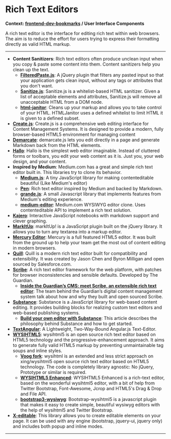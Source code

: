 # Rich Text Editors

**Context: [frontend-dev-bookmarks](../README.md) / User Interface Components**

A rich text editor is the interface for editing rich text within web browsers. The aim is to reduce the effort for users trying to express their formatting directly as valid HTML markup.



-----------------------------------------
+ **Content Sanitizers**: Rich text editors often produce unclean input when you copy & paste some content into them. Content sanitizers help you clean up the text.
    + **[FilteredPaste.js](http://willemmulder.github.io/FilteredPaste.js/)**: A jQuery plugin that filters any pasted input so that your application gets clean input, without any tags or attributes that you don't want.
    + **[Sanitize.js](https://github.com/gbirke/sanitize.js)**: Sanitize.js is a whitelist-based HTML sanitizer. Given a list of acceptable elements and attributes, Sanitize.js will remove all unacceptable HTML from a DOM node.
    + **[html-janitor](https://github.com/guardian/html-janitor)**: Cleans up your markup and allows you to take control of your HTML. HTMLJanitor uses a defined whitelist to limit HTML it is given to a defined subset.
+ **[Create.js](http://createjs.org/)**: Create.js is a comprehensive web editing interface for Content Management Systems. It is designed to provide a modern, fully browser-based HTML5 environment for managing content
+ **[Demarcate](http://will-hart.github.io/demarcate.js/)**: demarcate.js lets you edit directly in a page and generate Markdown back from the HTML elements.
+ **[Hallo](http://hallojs.org/)**: Hallo is the simplest web editor imaginable. Instead of cluttered forms or toolbars, you edit your web content as it is. Just you, your web design, and your content.
+ **Inspired by Medium**: Medium.com has a great and simple rich text editor built in. This libraries try to clone its behavior.
    + **[Medium.js](https://github.com/jakiestfu/Medium.js)**: A tiny JavaScript library for making contenteditable beautiful (Like Medium's editor)
    + **[Pen](http://sofish.github.io/pen/)**: Rich text editor inspired by Medium and backed by Markdown.
    + **[grande.js](https://github.com/mduvall/grande.js)**: A small Javascript library that implements features from Medium's editing experience.
    + **[medium-editor](https://github.com/yabwe/medium-editor)**: Medium.com WYSIWYG editor clone. Uses contenteditable API to implement a rich text solution.
+ **[Kajero](https://github.com/JoelOtter/kajero)**: Interactive JavaScript notebooks with markdown support and clever graphing.
+ **[MarkItUp](http://markitup.jaysalvat.com/)**: markItUp! is a JavaScript plugin built on the jQuery library. It allows you to turn any textarea into a markup editor.
+ **[Mercury Editor](http://jejacks0n.github.io/mercury/)**: Mercury is a full featured HTML5 editor. It was built from the ground up to help your team get the most out of content editing in modern browsers.
+ **[Quill](https://github.com/quilljs/quill/)**: Quill is a modern rich text editor built for compatibility and extensibility. It was created by Jason Chen and Byron Milligan and open sourced by Salesforce.com.
+ **[Scribe](https://github.com/guardian/scribe)**: A rich text editor framework for the web platform, with patches for browser inconsistencies and sensible defaults. Developed by The Guardian.
    + **[Inside the Guardian’s CMS: meet Scribe, an extensible rich text editor](https://www.theguardian.com/info/developer-blog/2014/mar/20/inside-the-guardians-cms-meet-scribe-an-extensible-rich-text-editor)**: The team behind the Guardian’s digital content management system talk about how and why they built and open sourced Scribe.
+ **[Substance](http://substance.io/)**: Substance is a JavaScript library for web-based content editing. It provides building blocks for realizing custom text editors and web-based publishing systems.
    + **[Build your own editor with Substance](https://medium.com/@_mql/build-your-own-editor-with-substance-7790eb600109)**: This article describes the philosophy behind Substance and how to get started.
+ **[TextAngular](http://textangular.com/)**: A Lightweight, Two-Way-Bound Angular.js Text-Editor.
+ **[WYSIHTML5](http://xing.github.io/wysihtml5/)**: wysihtml5 is an open source rich text editor based on HTML5 technology and the progressive-enhancement approach. It aims to generate fully valid HTML5 markup by preventing unmaintainable tag soups and inline styles.
    + **[Voog fork](https://github.com/Voog/wysihtml)**: wysihtml is an extended and less strict approach on xing/wysihtml5 open source rich text editor based on HTML5 technology. The code is completely library agnostic: No jQuery, Prototype or similar is required.
    + **[WYSIHTML5 Enhanced](https://github.com/zohararad/wysihtml5n)**: WYSIHTML5 Enhanced is a rich-text editor, based on the wonderful wysihtml5 editor, with a bit of help from Twitter Bootstrap, Font-Awesome, Jcrop and HTML5's Drag & Drop and File API.
    + **[bootstrap3-wysiwyg](https://github.com/bootstrap-wysiwyg/bootstrap3-wysiwyg)**: Bootstrap-wysihtml5 is a javascript plugin that makes it easy to create simple, beautiful wysiwyg editors with the help of wysihtml5 and Twitter Bootstrap.
+ **[X-editable](http://vitalets.github.io/x-editable/)**: This library allows you to create editable elements on your page. It can be used with any engine (bootstrap, jquery-ui, jquery only) and includes both popup and inline modes.


------------------
